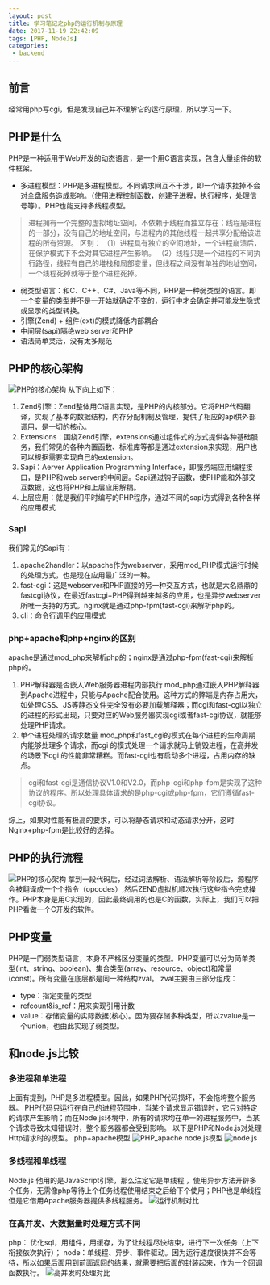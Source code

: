 ```yaml
---
layout: post
title: 学习笔记之php的运行机制与原理
date: 2017-11-19 22:42:09
tags: [PHP, NodeJs]
categories:
 - backend
---
```

## 前言
经常用php写cgi，但是发现自己并不理解它的运行原理，所以学习一下。
## PHP是什么
PHP是一种适用于Web开发的动态语言，是一个用C语言实现，包含大量组件的软件框架。
<!-- more -->
 - 多进程模型：PHP是多进程模型。不同请求间互不干涉，即一个请求挂掉不会对全盘服务造成影响。（使用进程控制函数，创建子进程，执行程序，处理信号等）。PHP也能支持多线程模型。

 > 进程拥有一个完整的虚拟地址空间，不依赖于线程而独立存在；线程是进程的一部分，没有自己的地址空间，与进程内的其他线程一起共享分配给该进程的所有资源。
 区别：
（1）进程具有独立的空间地址，一个进程崩溃后，在保护模式下不会对其它进程产生影响。
（2）线程只是一个进程的不同执行路径，线程有自己的堆栈和局部变量，但线程之间没有单独的地址空间，一个线程死掉就等于整个进程死掉。

 - 弱类型语言：和C、C++、C#、Java等不同，PHP是一种弱类型的语言。即一个变量的类型并不是一开始就确定不变的，运行中才会确定并可能发生隐式或显示的类型转换。
 - 引擎(Zend) + 组件(ext)的模式降低内部耦合
 - 中间层(sapi)隔绝web server和PHP
 - 语法简单灵活，没有太多规范

## PHP的核心架构
![PHP的核心架构](/assets/img/2017/12/php.jpeg)
从下向上如下：
 1. Zend引擎：Zend整体用C语言实现，是PHP的内核部分。它将PHP代码翻译，实现了基本的数据结构，内存分配机制及管理，提供了相应的api供外部调用，是一切的核心。
 2. Extensions：围绕Zend引擎，extensions通过组件式的方式提供各种基础服务，我们常见的各种内置函数、标准库等都是通过extension来实现，用户也可以根据需要实现自己的extension。
 3. Sapi：Aerver Application Programming Interface，即服务端应用编程接口，是PHP和web server的中间层。Sapi通过钩子函数，使PHP能和外部交互数据，这也将PHP和上层应用解耦。
 4. 上层应用：就是我们平时编写的PHP程序，通过不同的sapi方式得到各种各样的应用模式

### Sapi
我们常见的Sapi有：
 1. apache2handler：以apache作为webserver，采用mod_PHP模式运行时候的处理方式，也是现在应用最广泛的一种。
 2. fast-cgi：这是webserver和PHP直接的另一种交互方式，也就是大名鼎鼎的fastcgi协议，在最近fastcgi+PHP得到越来越多的应用，也是异步webserver所唯一支持的方式。nginx就是通过php-fpm(fast-cgi)来解析php的。
 3. cli：命令行调用的应用模式

### php+apache和php+nginx的区别
apache是通过mod_php来解析php的；nginx是通过php-fpm(fast-cgi)来解析php的。
 1. PHP解释器是否嵌入Web服务器进程内部执行
 mod_php通过嵌入PHP解释器到Apache进程中，只能与Apache配合使用。这种方式的弊端是内存占用大，如处理CSS、JS等静态文件完全没有必要加载解释器；而cgi和fast-cgi以独立的进程的形式出现，只要对应的Web服务器实现cgi或者fast-cgi协议，就能够处理PHP请求。
 2. 单个进程处理的请求数量
 mod_php和fast_cgi的模式在每个进程的生命周期内能够处理多个请求，而cgi 的模式处理一个请求就马上销毁进程，在高并发的场景下cgi 的性能非常糟糕。而fast-cgi也有启动多个进程，占用内存的缺点。
 > cgi和fast-cgi是通信协议V1.0和V2.0，而php-cgi和php-fpm是实现了这种协议的程序。所以处理具体请求的是php-cgi或php-fpm，它们遵循fast-cgi协议。

综上，如果对性能有极高的要求，可以将静态请求和动态请求分开，这时Nginx+php-fpm是比较好的选择。

## PHP的执行流程
![PHP的核心架构](/assets/img/2017/12/php-1.jpeg)
拿到一段代码后，经过词法解析、语法解析等阶段后，源程序会被翻译成一个个指令（opcodes）,然后ZEND虚拟机顺次执行这些指令完成操作。PHP本身是用C实现的，因此最终调用的也是C的函数，实际上，我们可以把PHP看做一个C开发的软件。

## PHP变量
PHP是一门弱类型语言，本身不严格区分变量的类型。PHP变量可以分为简单类型(int、string、boolean)、集合类型(array、resource、object)和常量(const)。所有变量在底层都是同一种结构zval。
zval主要由三部分组成：
 - type：指定变量的类型
 - refcount&is_ref：用来实现引用计数
 - value：存储变量的实际数据(核心)。因为要存储多种类型，所以zvalue是一个union，也由此实现了弱类型。

## 和node.js比较
### 多进程和单进程
 上面有提到，PHP是多进程模型。因此，如果PHP代码损坏，不会拖垮整个服务器。 PHP代码只运行在自己的进程范围中，当某个请求显示错误时，它只对特定的请求产生影响；而在Node.js环境中，所有的请求均在单一的进程服务中，当某个请求导致未知错误时，整个服务器都会受到影响。
以下是PHP和Node.js对处理Http请求时的模型。
php+apache模型
![PHP_apache](/assets/img/2017/12/php-2.jpeg)
node.js模型
![node.js](/assets/img/2017/12/php-3.jpeg)
### 多线程和单线程
 Node.js 他用的是JavaScript引擎，那么注定它是单线程 ，使用异步方法开辟多个任务，无需像php等待上个任务线程使用结束之后给下个使用；PHP也是单线程但是它借用Apache服务器提供多线程服务。
 ![运行机制对比](/assets/img/2017/12/php-4.png)
### 在高并发、大数据量时处理方式不同
 php： 优化sql，用组件，用缓存，为了让线程尽快结束，进行下一次任务（上下衔接依次执行）；
 node：单线程、异步、事件驱动。因为运行速度很快并不会等待，所以如果后面用到前面返回的结果，就需要把后面的封装起来，作为一个回调函数执行。
 ![高并发时处理对比](/assets/img/2017/12/php-5.png)
